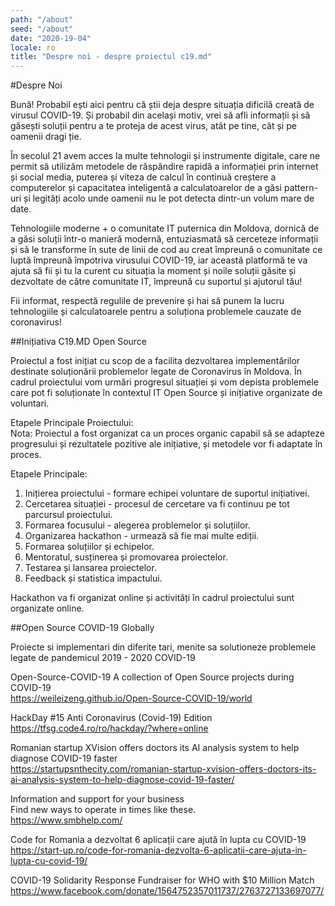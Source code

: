 ```yaml
---
path: "/about"
seed: "/about"
date: "2020-19-04"
locale: ro
title: "Despre noi - despre proiectul c19.md"
---
```

#Despre Noi

Bună! Probabil ești aici pentru că știi deja despre situația dificilă creată de virusul COVID-19. Și probabil din același motiv, vrei să afli informații și să găsești soluții pentru a te proteja de acest virus, atât pe tine, cât și pe oamenii dragi ție.

În secolul 21 avem acces la multe tehnologii și instrumente digitale, care ne permit să utilizăm metodele de răspândire rapidă a informației prin internet și social media, puterea și viteza de calcul în continuă creștere a computerelor și capacitatea inteligentă a calculatoarelor de a găsi pattern-uri și legități acolo unde oamenii nu le pot detecta dintr-un volum mare de date. 

Tehnologiile moderne + o comunitate IT puternica din Moldova, dornică de a găsi soluții într-o manieră modernă, entuziasmată să cerceteze informații și să le transforme în sute de linii de cod au creat împreună o comunitate ce luptă împreună împotriva virusului COVID-19, iar această platformă te va ajuta să fii și tu la curent cu situația la moment și noile soluții găsite și dezvoltate de către comunitate IT, împreună cu suportul și ajutorul tău!

Fii informat, respectă regulile de prevenire și hai să punem la lucru tehnologiile și calculatoarele pentru a soluționa problemele cauzate de coronavirus!

##Inițiativa C19.MD Open Source

Proiectul a fost inițiat cu scop de a facilita dezvoltarea implementărilor destinate soluționării problemelor legate de Coronavirus în Moldova. În cadrul proiectului vom urmări progresul situației și vom depista problemele care pot fi soluționate în contextul IT Open Source și inițiative organizate de voluntari. 

Etapele Principale Proiectului:  
Nota: Proiectul a fost organizat ca un proces organic capabil să se adapteze progresului și rezultatele pozitive ale inițiative, și metodele vor fi adaptate în proces. 

Etapele Principale:

1. Inițierea proiectului - formare echipei voluntare de suportul inițiativei.
2. Cercetarea situației - procesul de cercetare va fi continuu pe tot parcursul proiectului.
3. Formarea focusului - alegerea problemelor și soluțiilor.
4. Organizarea hackathon - urmează să fie mai multe ediții.
5. Formarea soluțiilor și echipelor.
6. Mentoratul, susținerea și promovarea proiectelor.
7. Testarea și lansarea proiectelor.
8. Feedback și statistica impactului.

Hackathon va fi organizat online și activități în cadrul proiectului sunt organizate online.
  
  
##Open Source COVID-19 Globally

Proiecte si implementari din diferite tari, menite sa solutioneze problemele legate de pandemicul 2019 - 2020 COVID-19


Open-Source-COVID-19
A collection of Open Source projects during COVID-19  
https://weileizeng.github.io/Open-Source-COVID-19/world

HackDay #15 Anti Coronavirus (Covid-19) Edition  
https://tfsg.code4.ro/ro/hackday/?where=online 

Romanian startup XVision offers doctors its AI analysis system to help diagnose COVID-19 faster  
https://startupsnthecity.com/romanian-startup-xvision-offers-doctors-its-ai-analysis-system-to-help-diagnose-covid-19-faster/ 

Information and support for your business  
Find new ways to operate in times like these.  
https://www.smbhelp.com/ 

Code for Romania a dezvoltat 6 aplicații care ajută în lupta cu COVID-19  
https://start-up.ro/code-for-romania-dezvolta-6-aplicatii-care-ajuta-in-lupta-cu-covid-19/ 

COVID-19 Solidarity Response Fundraiser for WHO with $10 Million Match  
https://www.facebook.com/donate/1564752357011737/2763727133697077/ 